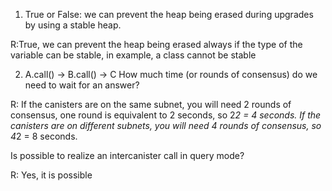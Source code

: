 1. True or False: we can prevent the heap being erased during upgrades by using a stable heap.

R:True, we can prevent the heap being erased always if the type of the variable can be stable, in example, a class cannot be stable


2. A.call() -> B.call() -> C How much time (or rounds of consensus) do we need to wait for an answer?

R: If the canisters are on the same subnet, you will need 2 rounds of consensus, one round is equivalent to 2 seconds, so 2*2 = 4 seconds. If the canisters are on different subnets, you will need 4 rounds of consensus, so 4*2 = 8 seconds.


Is possible to realize an intercanister call in query mode?

R: Yes, it is possible